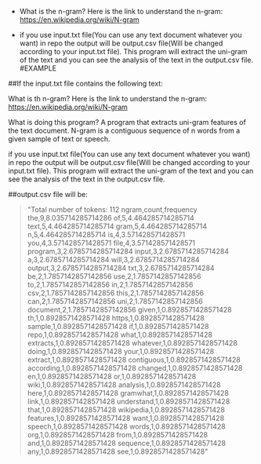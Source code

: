 * What is the n-gram? Here is the link to understand the n-gram: https://en.wikipedia.org/wiki/N-gram


* if you use input.txt file(You can use any text document whatever you want) in repo the output will be output.csv file(Will be changed according to your input.txt file). This program will extract the uni-gram of the text and you can see the analysis of the text in the output.csv file.
#EXAMPLE

##If the input.txt file contains the following text:

What is th n-gram? Here is the link to understand the n-gram: https://en.wikipedia.org/wiki/N-gram

What is doing this program? A program that extracts uni-gram features of the text document. N-gram is a contiguous sequence of n words from a given sample of text or speech.

if you use input.txt file(You can use any text document whatever you want) in repo the output will be output.csv file(Will be changed according to your input.txt file). This program will extract the uni-gram of the text and you can see the analysis of the text in the output.csv file.

##output.csv file will be:
> "Total number of tokens: 112
ngram,count,frequency
the,9,8.035714285714286
of,5,4.464285714285714
text,5,4.464285714285714
gram,5,4.464285714285714
n,5,4.464285714285714
is,4,3.571428571428571
you,4,3.571428571428571
file,4,3.571428571428571
program,3,2.6785714285714284
input,3,2.6785714285714284
a,3,2.6785714285714284
will,3,2.6785714285714284
output,3,2.6785714285714284
txt,3,2.6785714285714284
be,2,1.7857142857142856
use,2,1.7857142857142856
to,2,1.7857142857142856
in,2,1.7857142857142856
csv,2,1.7857142857142856
this,2,1.7857142857142856
can,2,1.7857142857142856
uni,2,1.7857142857142856
document,2,1.7857142857142856
given,1,0.8928571428571428
th,1,0.8928571428571428
https,1,0.8928571428571428
sample,1,0.8928571428571428
if,1,0.8928571428571428
repo,1,0.8928571428571428
what,1,0.8928571428571428
extracts,1,0.8928571428571428
whatever,1,0.8928571428571428
doing,1,0.8928571428571428
your,1,0.8928571428571428
extract,1,0.8928571428571428
contiguous,1,0.8928571428571428
according,1,0.8928571428571428
changed,1,0.8928571428571428
en,1,0.8928571428571428
or,1,0.8928571428571428
wiki,1,0.8928571428571428
analysis,1,0.8928571428571428
here,1,0.8928571428571428
gramwhat,1,0.8928571428571428
link,1,0.8928571428571428
understand,1,0.8928571428571428
that,1,0.8928571428571428
wikipedia,1,0.8928571428571428
features,1,0.8928571428571428
want,1,0.8928571428571428
speech,1,0.8928571428571428
words,1,0.8928571428571428
org,1,0.8928571428571428
from,1,0.8928571428571428
and,1,0.8928571428571428
sequence,1,0.8928571428571428
any,1,0.8928571428571428
see,1,0.8928571428571428"

